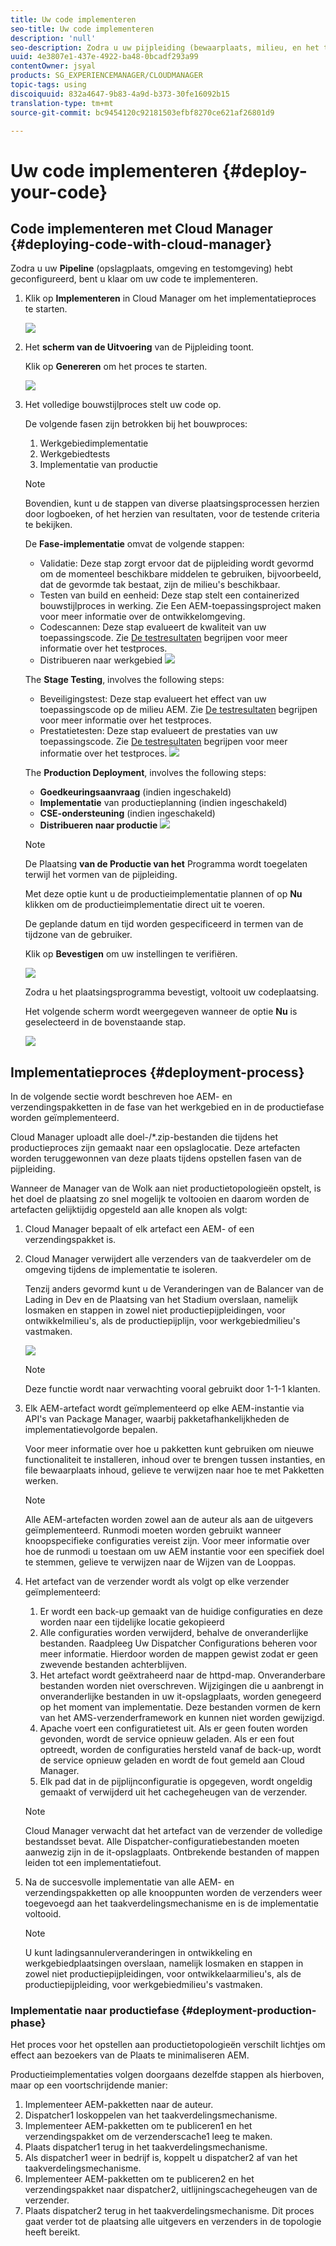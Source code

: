 ```yaml
---
title: Uw code implementeren
seo-title: Uw code implementeren
description: 'null'
seo-description: Zodra u uw pijpleiding (bewaarplaats, milieu, en het testen milieu) hebt gevormd, bent u bereid om uw code op te stellen. Volg deze pagina voor meer informatie.
uuid: 4e3807e1-437e-4922-ba48-0bcadf293a99
contentOwner: jsyal
products: SG_EXPERIENCEMANAGER/CLOUDMANAGER
topic-tags: using
discoiquuid: 832a4647-9b83-4a9d-b373-30fe16092b15
translation-type: tm+mt
source-git-commit: bc9454120c92181503efbf8270ce621af26801d9

---
```



# Uw code implementeren {#deploy-your-code}

## Code implementeren met Cloud Manager {#deploying-code-with-cloud-manager}

Zodra u uw **Pipeline** (opslagplaats, omgeving en testomgeving) hebt geconfigureerd, bent u klaar om uw code te implementeren.

1. Klik op **Implementeren** in Cloud Manager om het implementatieproces te starten.

   ![](assets/Deploy1.png)

1. Het **scherm van de Uitvoering** van de Pijpleiding toont.

   Klik op **Genereren** om het proces te starten.

   ![](assets/Deploy2.png)

1. Het volledige bouwstijlproces stelt uw code op.

   De volgende fasen zijn betrokken bij het bouwproces:

   1. Werkgebiedimplementatie
   1. Werkgebiedtests
   1. Implementatie van productie
   >[!NOTE]
   >
   >Bovendien, kunt u de stappen van diverse plaatsingsprocessen herzien door logboeken, of het herzien van resultaten, voor de testende criteria te bekijken.

   De **Fase-implementatie** omvat de volgende stappen:

   * Validatie: Deze stap zorgt ervoor dat de pijpleiding wordt gevormd om de momenteel beschikbare middelen te gebruiken, bijvoorbeeld, dat de gevormde tak bestaat, zijn de milieu&#39;s beschikbaar.
   * Testen van build en eenheid: Deze stap stelt een containerized bouwstijlproces in werking. Zie Een AEM-toepassingsproject [](create-an-application-project.md) maken voor meer informatie over de ontwikkelomgeving.
   * Codescannen: Deze stap evalueert de kwaliteit van uw toepassingscode. Zie [De testresultaten](understand-your-test-results.md) begrijpen voor meer informatie over het testproces.
   * Distribueren naar werkgebied
   ![](assets/Stage_Deployment1.png)

   The **Stage Testing**, involves the following steps:

   * Beveiligingstest: Deze stap evalueert het effect van uw toepassingscode op de milieu AEM. Zie [De testresultaten](understand-your-test-results.md) begrijpen voor meer informatie over het testproces.
   * Prestatietesten: Deze stap evalueert de prestaties van uw toepassingscode. Zie [De testresultaten](understand-your-test-results.md) begrijpen voor meer informatie over het testproces.
   ![](assets/Stage_Testing1.png)

   The **Production Deployment**, involves the following steps:

   * **Goedkeuringsaanvraag** (indien ingeschakeld)
   * **Implementatie** van productieplanning (indien ingeschakeld)
   * **CSE-ondersteuning** (indien ingeschakeld)
   * **Distribueren naar productie**
   ![](assets/Prod_Deployment1.png)

   >[!NOTE]
   >
   >De Plaatsing **van de Productie van het** Programma wordt toegelaten terwijl het vormen van de pijpleiding.
   >
   >
   >Met deze optie kunt u de productieimplementatie plannen of op **Nu** klikken om de productieimplementatie direct uit te voeren.
   >
   >
   >De geplande datum en tijd worden gespecificeerd in termen van de tijdzone van de gebruiker.
   >
   >
   >Klik op **Bevestigen** om uw instellingen te verifiëren.

   ![](assets/Production_Deployment1.png)

   Zodra u het plaatsingsprogramma bevestigt, voltooit uw codeplaatsing.

   Het volgende scherm wordt weergegeven wanneer de optie **Nu** is geselecteerd in de bovenstaande stap.

   ![](assets/Production_Deployment2.png)

## Implementatieproces {#deployment-process}

In de volgende sectie wordt beschreven hoe AEM- en verzendingspakketten in de fase van het werkgebied en in de productiefase worden geïmplementeerd.

Cloud Manager uploadt alle doel-/*.zip-bestanden die tijdens het productieproces zijn gemaakt naar een opslaglocatie.  Deze artefacten worden teruggewonnen van deze plaats tijdens opstellen fasen van de pijpleiding.

Wanneer de Manager van de Wolk aan niet productietopologieën opstelt, is het doel de plaatsing zo snel mogelijk te voltooien en daarom worden de artefacten gelijktijdig opgesteld aan alle knopen als volgt:

1. Cloud Manager bepaalt of elk artefact een AEM- of een verzendingspakket is.
1. Cloud Manager verwijdert alle verzenders van de taakverdeler om de omgeving tijdens de implementatie te isoleren.

   Tenzij anders gevormd kunt u de Veranderingen van de Balancer van de Lading in Dev en de Plaatsing van het Stadium overslaan, namelijk losmaken en stappen in zowel niet productiepijpleidingen, voor ontwikkelmilieu&#39;s, als de productiepijplijn, voor werkgebiedmilieu&#39;s vastmaken.

   ![](assets/load_balancer.png)

   >[!NOTE]
   >
   >Deze functie wordt naar verwachting vooral gebruikt door 1-1-1 klanten.

1. Elk AEM-artefact wordt geïmplementeerd op elke AEM-instantie via API&#39;s van Package Manager, waarbij pakketafhankelijkheden de implementatievolgorde bepalen.

   Voor meer informatie over hoe u pakketten kunt gebruiken om nieuwe functionaliteit te installeren, inhoud over te brengen tussen instanties, en file bewaarplaats inhoud, gelieve te verwijzen naar hoe te met Pakketten werken.

   >[!NOTE]
   >
   >Alle AEM-artefacten worden zowel aan de auteur als aan de uitgevers geïmplementeerd. Runmodi moeten worden gebruikt wanneer knoopspecifieke configuraties vereist zijn. Voor meer informatie over hoe de runmodi u toestaan om uw AEM instantie voor een specifiek doel te stemmen, gelieve te verwijzen naar de Wijzen van de Looppas.

1. Het artefact van de verzender wordt als volgt op elke verzender geïmplementeerd:

   1. Er wordt een back-up gemaakt van de huidige configuraties en deze worden naar een tijdelijke locatie gekopieerd
   1. Alle configuraties worden verwijderd, behalve de onveranderlijke bestanden. Raadpleeg Uw Dispatcher Configurations beheren voor meer informatie. Hierdoor worden de mappen gewist zodat er geen zwevende bestanden achterblijven.
   1. Het artefact wordt geëxtraheerd naar de httpd-map.  Onveranderbare bestanden worden niet overschreven. Wijzigingen die u aanbrengt in onveranderlijke bestanden in uw it-opslagplaats, worden genegeerd op het moment van implementatie.  Deze bestanden vormen de kern van het AMS-verzenderframework en kunnen niet worden gewijzigd.
   1. Apache voert een configuratietest uit. Als er geen fouten worden gevonden, wordt de service opnieuw geladen. Als er een fout optreedt, worden de configuraties hersteld vanaf de back-up, wordt de service opnieuw geladen en wordt de fout gemeld aan Cloud Manager.
   1. Elk pad dat in de pijplijnconfiguratie is opgegeven, wordt ongeldig gemaakt of verwijderd uit het cachegeheugen van de verzender.
   >[!NOTE]
   >
   >Cloud Manager verwacht dat het artefact van de verzender de volledige bestandsset bevat.  Alle Dispatcher-configuratiebestanden moeten aanwezig zijn in de it-opslagplaats. Ontbrekende bestanden of mappen leiden tot een implementatiefout.

1. Na de succesvolle implementatie van alle AEM- en verzendingspakketten op alle knooppunten worden de verzenders weer toegevoegd aan het taakverdelingsmechanisme en is de implementatie voltooid.

   >[!NOTE]
   >
   >U kunt ladingsannulerveranderingen in ontwikkeling en werkgebiedplaatsingen overslaan, namelijk losmaken en stappen in zowel niet productiepijpleidingen, voor ontwikkelaarmilieu&#39;s, als de productiepijpleiding, voor werkgebiedmilieu&#39;s vastmaken.

### Implementatie naar productiefase {#deployment-production-phase}

Het proces voor het opstellen aan productietopologieën verschilt lichtjes om effect aan bezoekers van de Plaats te minimaliseren AEM.

Productieimplementaties volgen doorgaans dezelfde stappen als hierboven, maar op een voortschrijdende manier:

1. Implementeer AEM-pakketten naar de auteur.
1. Dispatcher1 loskoppelen van het taakverdelingsmechanisme.
1. Implementeer AEM-pakketten om te publiceren1 en het verzendingspakket om de verzenderscache1 leeg te maken.
1. Plaats dispatcher1 terug in het taakverdelingsmechanisme.
1. Als dispatcher1 weer in bedrijf is, koppelt u dispatcher2 af van het taakverdelingsmechanisme.
1. Implementeer AEM-pakketten om te publiceren2 en het verzendingspakket naar dispatcher2, uitlijningscachegeheugen van de verzender.
1. Plaats dispatcher2 terug in het taakverdelingsmechanisme.
Dit proces gaat verder tot de plaatsing alle uitgevers en verzenders in de topologie heeft bereikt.


